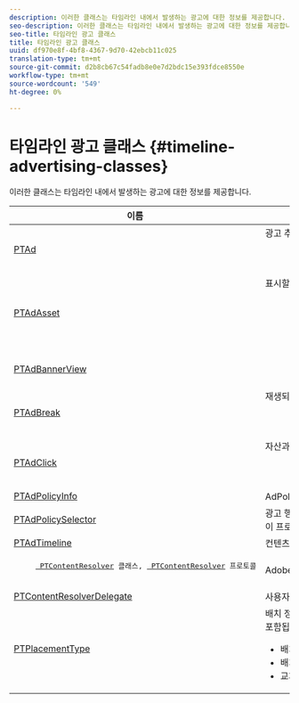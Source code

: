 ```yaml
---
description: 이러한 클래스는 타임라인 내에서 발생하는 광고에 대한 정보를 제공합니다.
seo-description: 이러한 클래스는 타임라인 내에서 발생하는 광고에 대한 정보를 제공합니다.
seo-title: 타임라인 광고 클래스
title: 타임라인 광고 클래스
uuid: df970e8f-4bf8-4367-9d70-42ebcb11c025
translation-type: tm+mt
source-git-commit: d2b8cb67c54fadb8e0e7d2bdc15e393fdce8550e
workflow-type: tm+mt
source-wordcount: '549'
ht-degree: 0%

---
```



# 타임라인 광고 클래스 {#timeline-advertising-classes}

이러한 클래스는 타임라인 내에서 발생하는 광고에 대한 정보를 제공합니다.

<table frame="all" colsep="1" rowsep="1" id="table_1A59E777BA99466793D586286F19E933"> 
 <thead> 
  <tr rowsep="1"> 
   <th colname="1" class="entry"><b>이름</b></th> 
   <th colname="2" class="entry"><b>설명</b></th> 
  </tr> 
 </thead>
 <tbody> 
  <tr rowsep="1"> 
   <td colname="1"><a href="https://help.adobe.com/en_US/primetime/api/psdk/appledoc/Classes/PTAd.html" format="html" scope="external"> PTAd</a> </td> 
   <td colname="2">광고 추상화를 정의하고 모든 광고 정보를 보유하는 클래스입니다. 고유 ID, 기간 및 MediaResources로 정의됩니다. MediaResource에는 실제 광고 컨텐츠가 있는 URL이 포함되어 있습니다. 
    <pre>
      컨텐츠에 분할된 기본 선형 자산을 나타냅니다. 선형 자산과 함께 표시되어야 하는 동반자 자산의 배열을 선택적으로 포함할 수 있습니다.
    </pre> </td> 
  </tr> 
  <tr rowsep="1"> 
   <td colname="1"> <a href="https://help.adobe.com/en_US/primetime/api/psdk/appledoc/Classes/PTAdAsset.html" format="html" scope="external"> PTAdAsset</a> </td> 
   <td colname="2">표시할 자산을 나타내는 클래스입니다. 
    <pre>
      표시할 자산을 나타냅니다.
    </pre> 
    <pre>
      광고 자산을 나타내는 클래스입니다.
    </pre> </td> 
  </tr> 
  <tr rowsep="1"> 
   <td colname="1"><a href="https://help.adobe.com/en_US/primetime/api/psdk/appledoc/Classes/PTAdBannerView.html" format="html" scope="external"> PTAdBannerView</a> </td> 
   <td colname="2">
    <pre>
      배너 자산을 표시합니다. 응용 프로그램에서 이 유틸리티 클래스의 새 인스턴스를 만들고, 배너 에셋을 설정한 후 뷰에 추가해야 합니다. 배너에 대한 노출 및 클릭 추적은 이 클래스에 의해 내부적으로 관리됩니다.
    </pre> </td> 
  </tr> 
  <tr rowsep="1"> 
   <td colname="1"> <a href="https://help.adobe.com/en_US/primetime/api/psdk/appledoc/Classes/PTAdBreak.html" format="html" scope="external"> PTAdBreak</a> </td> 
   <td colname="2">재생되는 동안 특정 시점에 재생되는 여러 광고에 대한 통합 보기를 제공하는 클래스입니다. 
    <pre>
      컨텐츠에 겹치는 연속적인 광고 시퀀스를 나타냅니다.
    </pre> </td> 
  </tr> 
  <tr rowsep="1"> 
   <td colname="1"> <a href="https://help.adobe.com/en_US/primetime/api/psdk/appledoc/Classes/PTAdClick.html" format="html" scope="external"> PTAdClick</a> </td> 
   <td colname="2">자산과 연결된 클릭 인스턴스를 나타내는 클래스입니다. 이 인스턴스는 클릭스루 URL과 사용자에게 추가 정보를 제공하는 데 사용할 수 있는 제목에 대한 정보를 포함합니다. 
    <pre>
      자산과 연결된 클릭 인스턴스를 나타냅니다. 이 인스턴스는 클릭스루 URL과 사용자에게 추가 정보를 제공하는 데 사용할 수 있는 제목에 대한 정보를 포함합니다.
    </pre> </td> 
  </tr> 
  <tr rowsep="1"> 
   <td colname="1"><a href="https://help.adobe.com/en_US/primetime/api/psdk/appledoc/Classes/PTAdPolicyInfo.html" format="html" scope="external"> PTAdPolicyInfo</a> </td> 
   <td colname="2"> AdPolicySelector API 호출에 대한 속성을 정의하는 프로토콜입니다. 이러한 속성은 각 광고 동작을 적용하기 위한 컨텍스트를 제공합니다. </td> 
  </tr> 
  <tr rowsep="1"> 
   <td colname="1"><a href="https://help.adobe.com/en_US/primetime/api/psdk/appledoc/Protocols/PTAdPolicySelector.html" format="html" scope="external">PTAdPolicySelector</a></td> 
   <td colname="2"> 광고 행동을 적용하기 위한 광고 정책 선택기 프로토콜입니다. 애플리케이션은 필요한 모든 방법을 구현하거나 기존 기본 정책 선택기 클래스를 확장하여 특정 비헤이비어를 사용자 정의할 수 있으므로 이 프로토콜을 준수할 수 있습니다. </td> 
  </tr> 
  <tr rowsep="1"> 
   <td colname="1"><a href="https://help.adobe.com/en_US/primetime/api/psdk/appledoc/Classes/PTAdTimeline.html" format="html" scope="external">PTAdTimeline</a></td> 
   <td colname="2"> 컨텐츠 내 분리 타임라인을 나타내는 클래스입니다. </td> 
  </tr> 
  <tr rowsep="1"> 
   <td colname="1"> 
    <pre>
     <a href="https://help.adobe.com/en_US/primetime/api/psdk/appledoc/Classes/PTContentResolver.html" format="html" scope="external"> PTContentResolver</a> 클래스, <a href="https://help.adobe.com/en_US/primetime/api/psdk/appledoc/Protocols/PTContentResolver.html" format="html" scope="external"> PTContentResolver</a> 프로토콜
    </pre> </td> 
   <td colname="2"> Adobe Primetime 광고 결정 프로세스의 광고 해결 부분을 처리하는 클래스입니다. </td> 
  </tr> 
  <tr rowsep="1"> 
   <td colname="1"><a href="https://help.adobe.com/en_US/primetime/api/psdk/appledoc/Protocols/PTContentResolverDelegate.html" format="html" scope="external"> PTContentResolverDelegate</a> </td> 
   <td colname="2"> 사용자 지정 컨텐츠 확인자( <span class="codeph"> PTContentResolver</span> )가 컨텐츠 해결 상태를 위임하는 데 사용해야 하는 방법을 설명하는 프로토콜입니다. </td> 
  </tr> 
  <tr rowsep="0"> 
   <td colname="1"> <a href="https://help.adobe.com/en_US/primetime/api/psdk/appledoc/Constants/PTPlacementType.html" format="html" scope="external"> PTPlacementType</a> </td> 
   <td colname="2">배치 정보 요청을 추상화하는 클래스입니다. 해결된 각 광고에는 하나의 배치 정보가 연결되어 있어야 합니다. 배치 정보는 타임라인에 광고가 배치될 위치를 설명합니다. 여기에는 다음과 같은 정보가 포함됩니다. 
    <ul id="ul_A9105A78F0C24488BCD5E3F2EE62A3EE"> 
     <li id="li_01E968A4330D4B40BA1EB6F4A6000FFD">배치 위치(ms) </li> 
     <li id="li_A3DC9498BEE14FBA9E7A5D26874F3984">배치 유형(프리롤, 미드롤 또는 포스트롤) </li> 
     <li id="li_4B9094DD318B4792854A377CC6064232">교체할 기본 컨텐츠 청크의 지속 시간 </li> 
    </ul> </td> 
  </tr> 
 </tbody> 
</table>